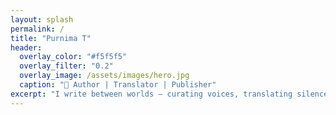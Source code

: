 ```yaml
---
layout: splash
permalink: /
title: "Purnima T"
header:
  overlay_color: "#f5f5f5"
  overlay_filter: "0.2"
  overlay_image: /assets/images/hero.jpg
  caption: "📖 Author | Translator | Publisher"
excerpt: "I write between worlds — curating voices, translating silences, and telling the stories most forget to call stories."
---
```

